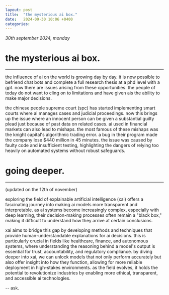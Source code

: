 ```yaml
---
layout: post
title:  "the mysterious ai box."
date:   2024-09-30 10:06 +0400
categories:
---
```


_30th september 2024, monday_

# the mysterious ai box.
---

the influence of ai on the world is growing day by day. it is now possible to befriend chat bots and complete a full research thesis at a phd level with a gpt. now there are issues arising from these opportunities. the people of today do not want to cling on to limitations and have given ais the ability to make major decisions. 

the chinese people supreme court (spc) has started implementing smart courts where ai manages cases and judicial proceedings. now this brings up the issue where an innocent person can be given a substantial guilty plead just because of past data on related cases. ai used in financial markets can also lead to mishaps. the most famous of these mishaps was the knight capital's algorithmic trading error. a bug in their program made the company lose $440 million in 45 minutes. the issue was caused by faulty code and insufficient testing, highlighting the dangers of relying too heavily on automated systems without robust safeguards.

# going deeper.
---

(updated on the 12th of november)

exploring the field of explainable artificial intelligence (xai) offers a fascinating journey into making ai models more transparent and interpretable. as ai systems become increasingly complex, especially with deep learning, their decision-making processes often remain a "black box," making it difficult to understand how they arrive at certain conclusions. 

xai aims to bridge this gap by developing methods and techniques that provide human-understandable explanations for ai decisions. this is particularly crucial in fields like healthcare, finance, and autonomous systems, where understanding the reasoning behind a model's output is essential for trust, accountability, and regulatory compliance. by diving deeper into xai, we can unlock models that not only perform accurately but also offer insight into how they function, allowing for more reliable deployment in high-stakes environments. as the field evolves, it holds the potential to revolutionize industries by enabling more ethical, transparent, and accessible ai technologies.

-- ask.
